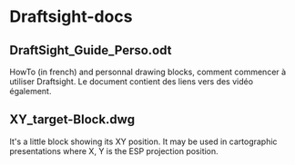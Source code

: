 # Draftsight-docs

## DraftSight_Guide_Perso.odt

HowTo (in french) and personnal drawing blocks, comment commencer à utiliser Draftsight.
     Le document contient des liens vers des vidéo également.

## XY_target-Block.dwg

 It's a little block showing its XY position.
     It may be used in cartographic presentations where X, Y is the ESP projection position.
